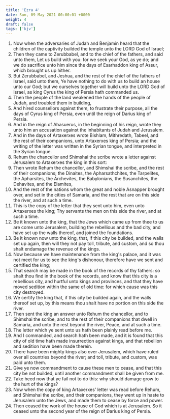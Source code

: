 ```yaml
---
title: 'Ezra 4'
date: Sun, 09 May 2021 00:00:01 +0000
weight: 4
draft: false
tags: ['kjv'] 
---
```


1. Now when the adversaries of Judah and Benjamin heard that the children of the captivity builded the temple unto the LORD God of Israel;
2. Then they came to Zerubbabel, and to the chief of the fathers, and said unto them, Let us build with you: for we seek your God, as ye do; and we do sacrifice unto him since the days of Esarhaddon king of Assur, which brought us up hither.
3. But Zerubbabel, and Jeshua, and the rest of the chief of the fathers of Israel, said unto them, Ye have nothing to do with us to build an house unto our God; but we ourselves together will build unto the LORD God of Israel, as king Cyrus the king of Persia hath commanded us.
4. Then the people of the land weakened the hands of the people of Judah, and troubled them in building,
5. And hired counsellors against them, to frustrate their purpose, all the days of Cyrus king of Persia, even until the reign of Darius king of Persia.
6. And in the reign of Ahasuerus, in the beginning of his reign, wrote they unto him an accusation against the inhabitants of Judah and Jerusalem.
7. And in the days of Artaxerxes wrote Bishlam, Mithredath, Tabeel, and the rest of their companions, unto Artaxerxes king of Persia; and the writing of the letter was written in the Syrian tongue, and interpreted in the Syrian tongue.
8. Rehum the chancellor and Shimshai the scribe wrote a letter against Jerusalem to Artaxerxes the king in this sort:
9. Then wrote Rehum the chancellor, and Shimshai the scribe, and the rest of their companions; the Dinaites, the Apharsathchites, the Tarpelites, the Apharsites, the Archevites, the Babylonians, the Susanchites, the Dehavites, and the Elamites,
10. And the rest of the nations whom the great and noble Asnapper brought over, and set in the cities of Samaria, and the rest that are on this side the river, and at such a time.
11. This is the copy of the letter that they sent unto him, even unto Artaxerxes the king; Thy servants the men on this side the river, and at such a time.
12. Be it known unto the king, that the Jews which came up from thee to us are come unto Jerusalem, building the rebellious and the bad city, and have set up the walls thereof, and joined the foundations.
13. Be it known now unto the king, that, if this city be builded, and the walls set up again, then will they not pay toll, tribute, and custom, and so thou shalt endamage the revenue of the kings.
14. Now because we have maintenance from the king's palace, and it was not meet for us to see the king's dishonour, therefore have we sent and certified the king;
15. That search may be made in the book of the records of thy fathers: so shalt thou find in the book of the records, and know that this city is a rebellious city, and hurtful unto kings and provinces, and that they have moved sedition within the same of old time: for which cause was this city destroyed.
16. We certify the king that, if this city be builded again, and the walls thereof set up, by this means thou shalt have no portion on this side the river.
17. Then sent the king an answer unto Rehum the chancellor, and to Shimshai the scribe, and to the rest of their companions that dwell in Samaria, and unto the rest beyond the river, Peace, and at such a time.
18. The letter which ye sent unto us hath been plainly read before me.
19. And I commanded, and search hath been made, and it is found that this city of old time hath made insurrection against kings, and that rebellion and sedition have been made therein.
20. There have been mighty kings also over Jerusalem, which have ruled over all countries beyond the river; and toll, tribute, and custom, was paid unto them.
21. Give ye now commandment to cause these men to cease, and that this city be not builded, until another commandment shall be given from me.
22. Take heed now that ye fail not to do this: why should damage grow to the hurt of the kings?
23. Now when the copy of king Artaxerxes' letter was read before Rehum, and Shimshai the scribe, and their companions, they went up in haste to Jerusalem unto the Jews, and made them to cease by force and power.
24. Then ceased the work of the house of God which is at Jerusalem. So it ceased unto the second year of the reign of Darius king of Persia.

